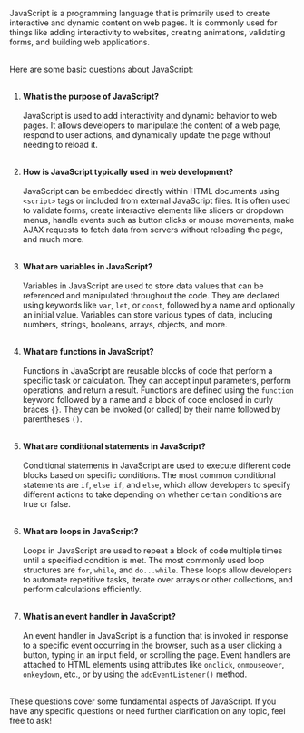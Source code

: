 JavaScript is a programming language that is primarily used to create interactive and dynamic content on web pages. It is commonly used for things like adding interactivity to websites, creating animations, validating forms, and building web applications. <br/><br/>

Here are some basic questions about JavaScript:<br/><br/>

1. **What is the purpose of JavaScript?**<br/><br/>
   JavaScript is used to add interactivity and dynamic behavior to web pages. It allows developers to manipulate the content of a web page, respond to user actions, and dynamically update the page without needing to reload it.<br/><br/>

2. **How is JavaScript typically used in web development?**<br/><br/>
   JavaScript can be embedded directly within HTML documents using `<script>` tags or included from external JavaScript files. It is often used to validate forms, create interactive elements like sliders or dropdown menus, handle events such as button clicks or mouse movements, make AJAX requests to fetch data from servers without reloading the page, and much more.<br/><br/>

3. **What are variables in JavaScript?**<br/><br/>
   Variables in JavaScript are used to store data values that can be referenced and manipulated throughout the code. They are declared using keywords like `var`, `let`, or `const`, followed by a name and optionally an initial value. Variables can store various types of data, including numbers, strings, booleans, arrays, objects, and more.<br/><br/>

4. **What are functions in JavaScript?**<br/><br/>
   Functions in JavaScript are reusable blocks of code that perform a specific task or calculation. They can accept input parameters, perform operations, and return a result. Functions are defined using the `function` keyword followed by a name and a block of code enclosed in curly braces `{}`. They can be invoked (or called) by their name followed by parentheses `()`.<br/><br/>

5. **What are conditional statements in JavaScript?**<br/><br/>
   Conditional statements in JavaScript are used to execute different code blocks based on specific conditions. The most common conditional statements are `if`, `else if`, and `else`, which allow developers to specify different actions to take depending on whether certain conditions are true or false.<br/><br/>

6. **What are loops in JavaScript?**<br/><br/>
   Loops in JavaScript are used to repeat a block of code multiple times until a specified condition is met. The most commonly used loop structures are `for`, `while`, and `do...while`. These loops allow developers to automate repetitive tasks, iterate over arrays or other collections, and perform calculations efficiently.<br/><br/>

7. **What is an event handler in JavaScript?**<br/><br/>
   An event handler in JavaScript is a function that is invoked in response to a specific event occurring in the browser, such as a user clicking a button, typing in an input field, or scrolling the page. Event handlers are attached to HTML elements using attributes like `onclick`, `onmouseover`, `onkeydown`, etc., or by using the `addEventListener()` method.<br/><br/>

These questions cover some fundamental aspects of JavaScript. If you have any specific questions or need further clarification on any topic, feel free to ask!<br/><br/>